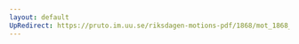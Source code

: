 ```yaml
---
layout: default
UpRedirect: https://pruto.im.uu.se/riksdagen-motions-pdf/1868/mot_1868__ak__334/mot_1868__ak__334-003.pdf
---
```

